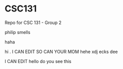 # CSC131
Repo for CSC 131 - Group 2

philip smells

haha

hi
.
I CAN EDIT
SO CAN YOUR MOM
hehe xdj
ecks dee

I CAN EDIT 
hello do you see this
